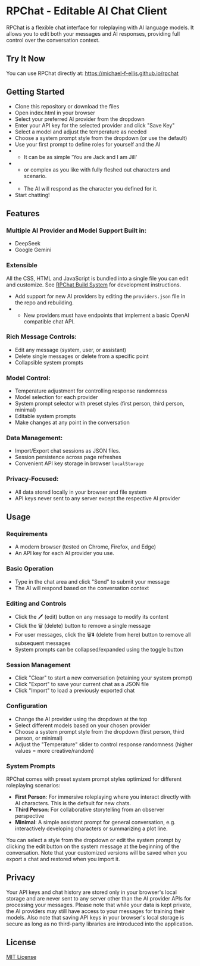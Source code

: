 # RPChat - Editable AI Chat Client

RPChat is a flexible chat interface for roleplaying with AI language models. It allows you to edit both your messages and AI responses, providing full control over the conversation context.

## Try It Now
You can use RPChat directly at: https://michael-f-ellis.github.io/rpchat

## Getting Started
- Clone this repository or download the files
- Open index.html in your browser
- Select your preferred AI provider from the dropdown
- Enter your API key for the selected provider and click "Save Key"
- Select a model and adjust the temperature as needed
- Choose a system prompt style from the dropdown (or use the default)
- Use your first prompt to define roles for yourself and the AI
- - It can be as simple 'You are Jack and I am Jill' 
- - or complex as you like with fully fleshed out characters and scenario.
- - The AI will respond as the character you defined for it.
- Start chatting!

## Features
### Multiple AI Provider and Model Support Built in:
- DeepSeek
- Google Gemini
  
### Extensible
All the CSS, HTML and JavaScript is bundled into a single file you can edit and customize. See [RPChat Build System](BUILD.md) for development instructions.

- Add support for new AI providers by editing the `providers.json` file in the repo and rebuilding.
- - New providers must have endpoints that implement a basic  OpenAI compatible chat API.
### Rich Message Controls:
- Edit any message (system, user, or assistant)
- Delete single messages or delete from a specific point
- Collapsible system prompts
### Model Control:
- Temperature adjustment for controlling response randomness
- Model selection for each provider
- System prompt selector with preset styles (first person, third person, minimal)
- Editable system prompts
- Make changes at any point in the conversation
### Data Management:
- Import/Export chat sessions as JSON files.
- Session persistence across page refreshes
- Convenient API key storage in browser `localStorage`
### Privacy-Focused:
- All data stored locally in your browser and file system
- API keys never sent to any server except the respective AI provider
## Usage
### Requirements
- A modern browser (tested on Chrome, Firefox, and Edge)
- An API key for each AI provider you use.
### Basic Operation
- Type in the chat area and click "Send" to submit your message
- The AI will respond based on the conversation context
### Editing and Controls
- Click the 🖊️ (edit) button on any message to modify its content
- Click the 🗑️ (delete) button to remove a single message
- For user messages, click the 🗑️⬇️ (delete from here) button to remove all subsequent messages
- System prompts can be collapsed/expanded using the toggle button
### Session Management
- Click "Clear" to start a new conversation (retaining your system prompt)
- Click "Export" to save your current chat as a JSON file
- Click "Import" to load a previously exported chat
### Configuration
- Change the AI provider using the dropdown at the top
- Select different models based on your chosen provider
- Choose a system prompt style from the dropdown (first person, third person, or minimal)
- Adjust the "Temperature" slider to control response randomness (higher values = more creative/random)
### System Prompts
RPChat comes with preset system prompt styles optimized for different roleplaying scenarios:
- **First Person**: For immersive roleplaying where you interact directly with AI characters. This is the default for new chats.
- **Third Person**: For collaborative storytelling from an observer perspective
- **Minimal**: A simple assistant prompt for general conversation, e.g. interactively developing characters or summarizing a plot line.

You can select a style from the dropdown or edit the system prompt by clicking the edit button on the system message at the beginning of the conversation. Note that your customized versions will be saved when you export a chat and restored when you import it.

## Privacy
Your API keys and chat history are stored only in your browser's local storage and are never sent to any server other than the AI provider APIs for processing your messages. Please note that while your data is kept private, the AI providers may still have access to your messages for training their models. Also note that saving API keys in your browser's local storage is secure as long as no third-party libraries are introduced into the application. 

## License
[MIT License](LICENSE)
